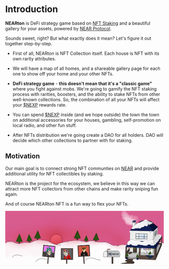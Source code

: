 # Introduction

**NEARton** is DeFi strategy game based on [NFT Staking](./nft_staking.md) and a beautiful gallery for your assets, powered by [NEAR Protocol](https://near.org/).

Sounds sweet, right? But what exactly does it mean? Let's figure it out together step-by-step.


* First of all, NEARton is NFT Collection itself. Each house is NFT with its own rarity attributes.


* We will have a map of all homes, and a shareable gallery page for each one to show off your home and your other NFTs.

* __DeFi strategy game__ - __this doesn't mean that it's a "classic game"__ where you fight against mobs. We're going to gamify the NFT staking process with rarities, boosters, and the ability to stake NFTs from other well-known collections. So, the combination of all your NFTs will affect your [$NEXP](./the_NEXP_token.md) rewards rate.

* You can spend [$NEXP](./the_NEXP_token.md) inside (and we hope outside) the town the town on additional accessories for your houses, gambling, self-promotion on local radio, and other fun stuff.

* After NFTs distribution we're going create a DAO for all holders. DAO will decide which other collections to partner with for staking.

## Motivation
Our main goal is to connect strong NFT communties on [NEAR](https://near.org/) and provide additional utility for NFT collectibles by staking.

NEARton is the project for the ecosystem, we believe in this way we can attract more NFT collectors from other chains and make rarity sniping fun again.

And of course NEARton NFT is a fun way to flex your NFTs.

![image](./img/nearton-cover.png)

